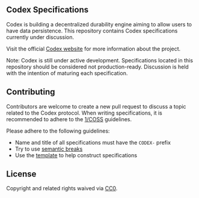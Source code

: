 ## Codex Specifications

Codex is building a decentralized durability engine aiming to allow users to have data persistence.
This repository contains Codex specifications currently under discussion.

Visit the official [Codex website](https://codex.storage/) for more information about the project.

Note: Codex is still under active development. 
Specifications located in this repository should be considered not production-ready.
Discussion is held with the intention of maturing each specification.

## Contributing

Contributors are welcome to create a new pull request to discuss a topic related to the Codex protocol.
When writing specifications,
it is recommended to adhere to the [1/COSS](https://github.com/vacp2p/rfc-index/blob/main/vac/1/coss.md) guidelines.

Please adhere to the following guidelines:

- Name and title of all specifications must have the `CODEX-` prefix
- Try to use [semantic breaks](https://sembr.org/)
- Use the [template](./template.md) to help construct specifications

## License

Copyright and related rights waived via [CC0](https://creativecommons.org/publicdomain/zero/1.0/).
